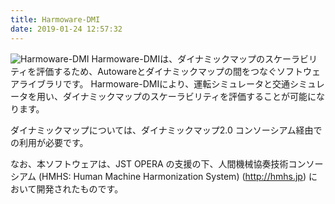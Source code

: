 ```yaml
---
title: Harmoware-DMI
date: 2019-01-24 12:57:32
---
```


<img src="/images/harmoware-dmi.png" alt="Harmoware-DMI">
Harmoware-DMIは、ダイナミックマップのスケーラビリティを評価するため、Autowareとダイナミックマップの間をつなぐソフトウェアライブラリです。
<!-- more -->
Harmoware-DMIにより、運転シミュレータと交通シミュレータを用い、ダイナミックマップのスケーラビリティを評価することが可能になります。

ダイナミックマップについては、ダイナミックマップ2.0 コンソーシアム経由での利用が必要です。

なお、本ソフトウェアは、JST OPERA の支援の下、人間機械協奏技術コンソーシアム (HMHS: Human Machine Harmonization System) (http://hmhs.jp) において開発されたものです。
